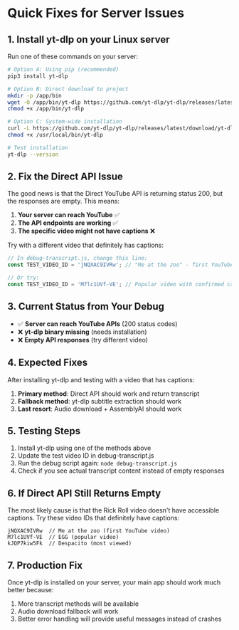 # Quick Fixes for Server Issues

## 1. Install yt-dlp on your Linux server

Run one of these commands on your server:

```bash
# Option A: Using pip (recommended)
pip3 install yt-dlp

# Option B: Direct download to project
mkdir -p /app/bin
wget -O /app/bin/yt-dlp https://github.com/yt-dlp/yt-dlp/releases/latest/download/yt-dlp
chmod +x /app/bin/yt-dlp

# Option C: System-wide installation
curl -L https://github.com/yt-dlp/yt-dlp/releases/latest/download/yt-dlp -o /usr/local/bin/yt-dlp
chmod +x /usr/local/bin/yt-dlp

# Test installation
yt-dlp --version
```

## 2. Fix the Direct API Issue

The good news is that the Direct YouTube API is returning status 200, but the responses are empty. This means:

1. **Your server can reach YouTube** ✅
2. **The API endpoints are working** ✅  
3. **The specific video might not have captions** ❌

Try with a different video that definitely has captions:

```javascript
// In debug-transcript.js, change this line:
const TEST_VIDEO_ID = 'jNQXAC9IVRw'; // "Me at the zoo" - first YouTube video with captions

// Or try:
const TEST_VIDEO_ID = 'M7lc1UVf-VE'; // Popular video with confirmed captions
```

## 3. Current Status from Your Debug

- ✅ **Server can reach YouTube APIs** (200 status codes)
- ❌ **yt-dlp binary missing** (needs installation)
- ❌ **Empty API responses** (try different video)

## 4. Expected Fixes

After installing yt-dlp and testing with a video that has captions:

1. **Primary method**: Direct API should work and return transcript
2. **Fallback method**: yt-dlp subtitle extraction should work
3. **Last resort**: Audio download + AssemblyAI should work

## 5. Testing Steps

1. Install yt-dlp using one of the methods above
2. Update the test video ID in debug-transcript.js
3. Run the debug script again: `node debug-transcript.js`
4. Check if you see actual transcript content instead of empty responses

## 6. If Direct API Still Returns Empty

The most likely cause is that the Rick Roll video doesn't have accessible captions. Try these video IDs that definitely have captions:

```
jNQXAC9IVRw  // Me at the zoo (first YouTube video)
M7lc1UVf-VE  // EGG (popular video)
kJQP7kiw5Fk  // Despacito (most viewed)
```

## 7. Production Fix

Once yt-dlp is installed on your server, your main app should work much better because:

1. More transcript methods will be available
2. Audio download fallback will work
3. Better error handling will provide useful messages instead of crashes
